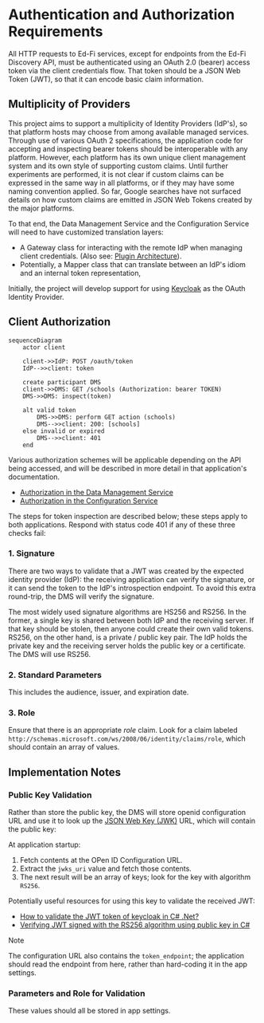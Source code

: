 # Authentication and Authorization Requirements

All HTTP requests to Ed-Fi services, except for endpoints from the Ed-Fi
Discovery API, must be authenticated using an OAuth 2.0 (bearer) access token
via the client credentials flow. That token should be a JSON Web Token (JWT), so
that it can encode basic claim information.

## Multiplicity of Providers

This project aims to support a multiplicity of Identity Providers (IdP's), so
that platform hosts may choose from among available managed services. Through
use of various OAuth 2 specifications, the application code for accepting and
inspecting bearer tokens should be interoperable with any platform. However,
each platform has its own unique client management system and its own style of
supporting custom claims. Until further experiments are performed, it is not clear
if custom claims can be expressed in the same way in all platforms, or if they
may have some naming convention applied. So far, Google searches have not
surfaced details on how custom claims are emitted in JSON Web Tokens created by
the major platforms.

To that end, the Data Management Service and the Configuration Service will need
to have customized translation layers:

* A Gateway class for interacting with the remote IdP when managing client
  credentials. (Also see: [Plugin Architecture](./PLUGIN.md)).
* Potentially, a Mapper class that can translate between an IdP's idiom and an
  internal token representation,

Initially, the project will develop support for using
[Keycloak](https://www.keycloak.org/) as the OAuth Identity Provider.

## Client Authorization

```mermaid
sequenceDiagram
    actor client

    client->>IdP: POST /oauth/token
    IdP-->>client: token

    create participant DMS
    client->>DMS: GET /schools (Authorization: bearer TOKEN)
    DMS->>DMS: inspect(token)

    alt valid token
        DMS->>DMS: perform GET action (schools)
        DMS-->>client: 200: [schools]
    else invalid or expired
        DMS-->>client: 401
    end
```

Various authorization schemes will be applicable depending on the API being
accessed, and will be described in more detail in that application's
documentation.

* [Authorization in the Data Management Service](./DMS/AUTHORIZATION/README.md)
* [Authorization in the Configuration Service](./CS/CS-AUTH.md)

The steps for token inspection are described below; these steps apply to both
applications. Respond with status code 401 if any of these three checks fail:

### 1. Signature

There are two ways to validate that a JWT was created by the expected identity
provider (IdP): the receiving application can verify the signature, or it can
send the token to the IdP's introspection endpoint. To avoid this extra
round-trip, the DMS will verify the signature.

The most widely used signature algorithms are HS256 and RS256. In the former, a
single key is shared between both IdP and the receiving server. If that key
should be stolen, then anyone could create their own valid tokens. RS256, on the
other hand, is a private / public key pair. The IdP holds the private key and
the receiving server holds the public key or a certificate. The DMS will use
RS256.

### 2. Standard Parameters

This includes the audience, issuer, and expiration date.

### 3. Role

Ensure that there is an appropriate _role_ claim. Look for a claim labeled
`http://schemas.microsoft.com/ws/2008/06/identity/claims/role`, which should
contain an array of values.

## Implementation Notes

### Public Key Validation

Rather than store the public key, the DMS will store openid configuration URL
and use it to look up the [JSON Web Key
(JWK)](https://datatracker.ietf.org/doc/html/rfc7517) URL, which will contain the
public key:

At application startup:

1. Fetch contents at the OPen ID Configuration URL.
2. Extract the `jwks_uri` value and fetch those contents.
3. The next result will be an array of keys; look for the key with algorithm `RS256`.

Potentially useful resources for using this key to validate the received JWT:

* [How to validate the JWT token of keycloak in C# .Net?](https://stackoverflow.com/questions/68001461/how-to-validate-the-jwt-token-of-keycloak-in-c-sharp-net)
* [Verifying JWT signed with the RS256 algorithm using public key in C#](https://stackoverflow.com/questions/34403823/verifying-jwt-signed-with-the-rs256-algorithm-using-public-key-in-c-sharp)

> [!NOTE]
> The configuration URL also contains the `token_endpoint`; the application
> should read the endpoint from here, rather than hard-coding it in the
> app settings.

### Parameters and Role for Validation

These values should all be stored in app settings.
